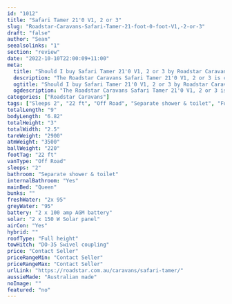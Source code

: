 ```yaml
---
id: "1012"
title: "Safari Tamer 21'0 V1, 2 or 3"
slug: "Roadstar-Caravans-Safari-Tamer-21-foot-0-foot-V1,-2-or-3"
draft: "false"
author: "Sean"
seealsolinks: "1"
section: "review"
date: "2022-10-10T22:00:09+11:00"
meta:
  title: "Should I buy Safari Tamer 21'0 V1, 2 or 3 by Roadstar Caravans?"
  description: "The Roadstar Caravans Safari Tamer 21'0 V1, 2 or 3 is classed as Off Road, and sleeps 2 people. It is Australian made and comes in at 22 ft. It generally has Separate shower & toilet."
  ogtitle: "Should I buy Safari Tamer 21'0 V1, 2 or 3 by Roadstar Caravans?"
  ogdescription: "The Roadstar Caravans Safari Tamer 21'0 V1, 2 or 3 is classed as Off Road, and sleeps 2 people. It is Australian made and comes in at 22 ft. It generally has Separate shower & toilet."
categories: ["Roadstar Caravans"]
tags: ["Sleeps 2", "22 ft", "Off Road", "Separate shower & toilet", "Full height", "Price Unknown", "Australian made"]
totalLength: "9"
bodyLength: "6.82"
totalHeight: "3"
totalWidth: "2.5"
tareWeight: "2900"
atmWeight: "3500"
ballWeight: "220"
footTag: "22 ft"
vanType: "Off Road"
sleeps: "2"
bathroom: "Separate shower & toilet"
internalBathroom: "Yes"
mainBed: "Queen"
bunks: ""
freshWater: "2x 95"
greyWater: "95"
battery: "2 x 100 amp AGM battery"
solar: "2 x 150 W Solar panel"
airCon: "Yes"
hybrid: ""
roofType: "Full height"
towHitch: "DO-35 Swivel coupling"
price: "Contact Seller"
priceRangeMin: "Contact Seller"
priceRangeMax: "Contact Seller"
urlLink: "https://roadstar.com.au/caravans/safari-tamer/"
aussieMade: "Australian made"
noImage: ""
featured: "no"
---
```

